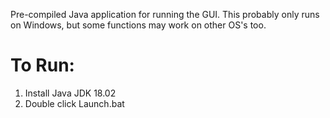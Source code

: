 Pre-compiled Java application for running the GUI.  This probably only runs on Windows, but some functions may work on other OS's too.

# To Run:
1. Install Java JDK 18.02
1. Double click Launch.bat